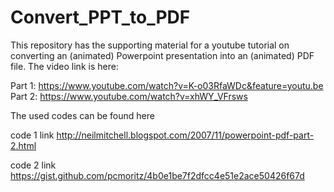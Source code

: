# Convert_PPT_to_PDF
This repository has the supporting material for a youtube tutorial on converting an (animated) Powerpoint presentation into an (animated) PDF file. The video link is here:

Part 1: https://www.youtube.com/watch?v=K-o03RfaWDc&feature=youtu.be
Part 2: https://www.youtube.com/watch?v=xhWY_VFrsws

The used codes can be found here

code 1 link 
http://neilmitchell.blogspot.com/2007/11/powerpoint-pdf-part-2.html

code 2 link
https://gist.github.com/pcmoritz/4b0e1be7f2dfcc4e51e2ace50426f67d
